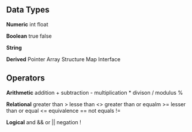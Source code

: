 ## Data Types

**Numeric**
int
float

**Boolean**
true 
false

**String**

**Derived**
Pointer 
Array
Structure
Map
Interface

## Operators

**Arithmetic**
addition + 
subtraction - 
multiplication *
divison /
modulus %

**Relational**
greater than >
lesse than <>
greater than or equalm >=
lesser than or equal <=
equivalence ==
not equals !=

**Logical**
and &&
or ||
negation !
